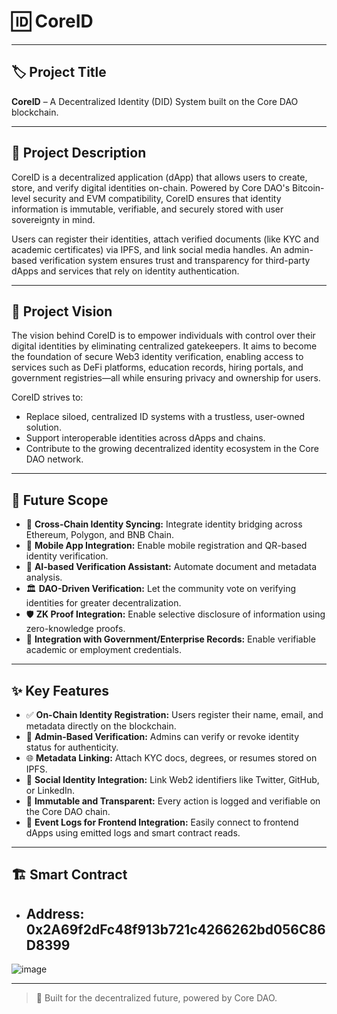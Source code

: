 # 🆔 CoreID

---


## 🏷️ Project Title
**CoreID** – A Decentralized Identity (DID) System built on the Core DAO blockchain.

---

## 🧾 Project Description

CoreID is a decentralized application (dApp) that allows users to create, store, and verify digital identities on-chain. Powered by Core DAO's Bitcoin-level security and EVM compatibility, CoreID ensures that identity information is immutable, verifiable, and securely stored with user sovereignty in mind.

Users can register their identities, attach verified documents (like KYC and academic certificates) via IPFS, and link social media handles. An admin-based verification system ensures trust and transparency for third-party dApps and services that rely on identity authentication.

---

## 🎯 Project Vision

The vision behind CoreID is to empower individuals with control over their digital identities by eliminating centralized gatekeepers. It aims to become the foundation of secure Web3 identity verification, enabling access to services such as DeFi platforms, education records, hiring portals, and government registries—all while ensuring privacy and ownership for users.

CoreID strives to:
- Replace siloed, centralized ID systems with a trustless, user-owned solution.
- Support interoperable identities across dApps and chains.
- Contribute to the growing decentralized identity ecosystem in the Core DAO network.

---

## 🔮 Future Scope

- 🔗 **Cross-Chain Identity Syncing:** Integrate identity bridging across Ethereum, Polygon, and BNB Chain.
- 📲 **Mobile App Integration:** Enable mobile registration and QR-based identity verification.
- 🧠 **AI-based Verification Assistant:** Automate document and metadata analysis.
- 🏛️ **DAO-Driven Verification:** Let the community vote on verifying identities for greater decentralization.
- 🛡️ **ZK Proof Integration:** Enable selective disclosure of information using zero-knowledge proofs.
- 🧾 **Integration with Government/Enterprise Records:** Enable verifiable academic or employment credentials.

---

## ✨ Key Features

- ✅ **On-Chain Identity Registration:** Users register their name, email, and metadata directly on the blockchain.
- 🔐 **Admin-Based Verification:** Admins can verify or revoke identity status for authenticity.
- 🌐 **Metadata Linking:** Attach KYC docs, degrees, or resumes stored on IPFS.
- 🧬 **Social Identity Integration:** Link Web2 identifiers like Twitter, GitHub, or LinkedIn.
- 📡 **Immutable and Transparent:** Every action is logged and verifiable on the Core DAO chain.
- 🧾 **Event Logs for Frontend Integration:** Easily connect to frontend dApps using emitted logs and smart contract reads.

---


## 🏗️ Smart Contract

- **Address:** 0x2A69f2dFc48f913b721c4266262bd056C86D8399
  ---
![image](https://github.com/user-attachments/assets/1522361a-cf2c-49ef-838f-7f9a3bec6977)

---

> 🔗 Built for the decentralized future, powered by Core DAO.
